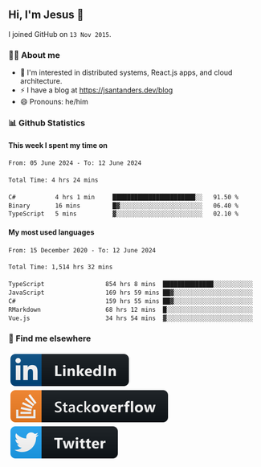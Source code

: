## Hi, I'm Jesus 👋

I joined GitHub on `13 Nov 2015`.

<!-- Talking about you -->

### 👨‍💻 About me

- 👦 I'm interested in distributed systems, React.js apps, and cloud architecture.
- ⚡️ I have a blog at <https://jsantanders.dev/blog>
- 😄 Pronouns: he/him

### 📊 Github Statistics

#### This week I spent my time on

<!--START_SECTION:weekly-->

```txt
From: 05 June 2024 - To: 12 June 2024

Total Time: 4 hrs 24 mins

C#           4 hrs 1 min     ███████████████████████░░   91.50 %
Binary       16 mins         █▓░░░░░░░░░░░░░░░░░░░░░░░   06.40 %
TypeScript   5 mins          ▓░░░░░░░░░░░░░░░░░░░░░░░░   02.10 %
```

<!--END_SECTION:weekly-->

#### My most used languages

<!--START_SECTION:alltime-->

```txt
From: 15 December 2020 - To: 12 June 2024

Total Time: 1,514 hrs 32 mins

TypeScript                 854 hrs 8 mins  ██████████████░░░░░░░░░░░   56.40 %
JavaScript                 169 hrs 59 mins ██▓░░░░░░░░░░░░░░░░░░░░░░   11.22 %
C#                         159 hrs 55 mins ██▓░░░░░░░░░░░░░░░░░░░░░░   10.56 %
RMarkdown                  68 hrs 12 mins  █░░░░░░░░░░░░░░░░░░░░░░░░   04.50 %
Vue.js                     34 hrs 54 mins  ▓░░░░░░░░░░░░░░░░░░░░░░░░   02.31 %
```

<!--END_SECTION:alltime-->

### 📢 Find me elsewhere

<p>
  <a target="_blank" href="https://linkedin.com/in/jsantanders">
    <img src="https://github.com/jsantanders/jsantanders/blob/master/img/linkedin.svg" alt="LinkedIn" style="vertical-align:top; margin:4px">
  </a>
  
  <a target="_blank" href="https://stackoverflow.com/users/7318331/jesus-santander">
    <img src="https://github.com/jsantanders/jsantanders/blob/master/img/stackoverflow.svg" alt="StackOverflow" style="vertical-align:top; margin:4px">
  </a>
  
  <a target="_blank" href="http://twitter.com/jsantanders">
    <img src="https://github.com/jsantanders/jsantanders/blob/master/img/twitter.svg" alt="Twitter" style="vertical-align:top; margin:4px">
  </a>
</p>
